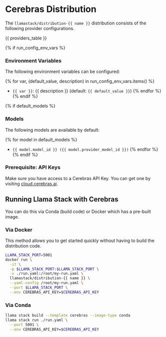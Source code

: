 # Cerebras Distribution

The `llamastack/distribution-{{ name }}` distribution consists of the following provider configurations.

{{ providers_table }}

{% if run_config_env_vars %}
### Environment Variables

The following environment variables can be configured:

{% for var, (default_value, description) in run_config_env_vars.items() %}
- `{{ var }}`: {{ description }} (default: `{{ default_value }}`)
{% endfor %}
{% endif %}

{% if default_models %}
### Models

The following models are available by default:

{% for model in default_models %}
- `{{ model.model_id }} ({{ model.provider_model_id }})`
{% endfor %}
{% endif %}


### Prerequisite: API Keys

Make sure you have access to a Cerebras API Key. You can get one by visiting [cloud.cerebras.ai](https://cloud.cerebras.ai/).


## Running Llama Stack with Cerebras

You can do this via Conda (build code) or Docker which has a pre-built image.

### Via Docker

This method allows you to get started quickly without having to build the distribution code.

```bash
LLAMA_STACK_PORT=5001
docker run \
  -it \
  -p $LLAMA_STACK_PORT:$LLAMA_STACK_PORT \
  -v ./run.yaml:/root/my-run.yaml \
  llamastack/distribution-{{ name }} \
  --yaml-config /root/my-run.yaml \
  --port $LLAMA_STACK_PORT \
  --env CEREBRAS_API_KEY=$CEREBRAS_API_KEY
```

### Via Conda

```bash
llama stack build --template cerebras --image-type conda
llama stack run ./run.yaml \
  --port 5001 \
  --env CEREBRAS_API_KEY=$CEREBRAS_API_KEY
```
